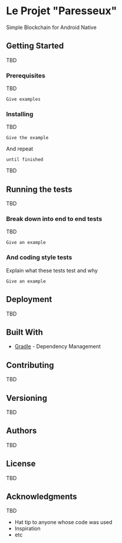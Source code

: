 # Le Projet "Paresseux"

Simple Blockchain for Android Native

## Getting Started

TBD

### Prerequisites

TBD

```
Give examples
```

### Installing

TBD

```
Give the example
```

And repeat

```
until finished
```

TBD 

## Running the tests

TBD 

### Break down into end to end tests

TBD 

```
Give an example
```

### And coding style tests

Explain what these tests test and why

```
Give an example
```

## Deployment

TBD

## Built With

* [Gradle](https://gradle.org/) - Dependency Management


## Contributing

TBD

## Versioning

TBD

## Authors

TBD

## License

TBD 
## Acknowledgments

TBD

* Hat tip to anyone whose code was used
* Inspiration
* etc

